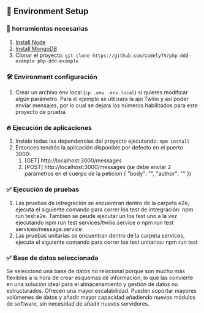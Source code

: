 
## 🚀 Environment Setup

### 🐳 herramientas necesarias

1. [Install Node](https://kinsta.com/es/blog/como-instalar-node-js/)
2. [Install MongoDB](https://www.mongodb.com/docs/manual/tutorial/install-mongodb-on-ubuntu/#additional-information)
3. Clonar el proyecto: `git clone https://github.com/CodelyTV/php-ddd-example php-ddd-example`

### 🛠️ Environment configuración

1. Crear un archivo env local (`cp .env .env.local`) si quieres modificar algún parámetro.
Para el ejemplo se utilizara la api Twilio y asi poder enviar mensajes, por lo cual se dejara los números habilitados para este proyecto de prueba.


### 🔥 Ejecución de aplicaciones

1. Instale todas las dependencias del proyecto ejecutando: `npm install`
2. Entonces tendrás la aplicación disponible por defecto en el puerto 3000:
    1. [GET] http://localhost:3000/messages
    2.   [POST] http://localhost:3000/messages (se debe enviar 2 parametros en el cuerpo de la peticion {
         "body": "",
         "author": ""
         })

### ✅ Ejecución de pruebas
1. Las pruebas de intregración se encuentran dentro de la carpeta e2e, ejecuta el siguiente comando para correr los test de intregración: npm run test:e2e. Tambien se peude ejecutar un los test uno a la vez ejecutando npm run test services/twilio.service o npm run test services/message.service
2. Las pruebas unitarias se encuentran dentro de la carpeta services, ejecuta el siguiente comando para correr los test unitarios: npm run test 


### ✅ Base de datos seleccionada
Se seleccionó una base de datos no relacional porque son mucho más flexibles a la hora de crear esquemas de información, lo que las convierte en una solución ideal para el almacenamiento y gestión de datos no estructurados. Ofrecen una mayor escalabilidad. Pueden soportar mayores volúmenes de datos y añadir mayor capacidad añadiendo nuevos módulos de software, sin necesidad de añadir nuevos servidores.